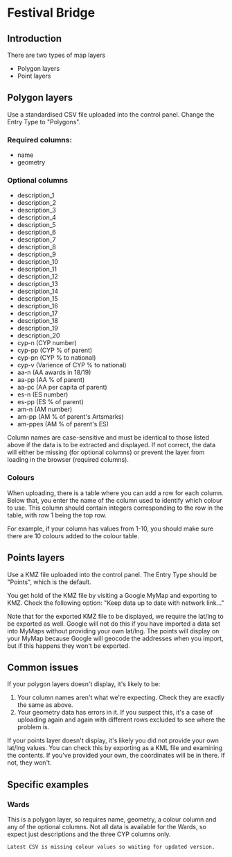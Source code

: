 # Festival Bridge

## Introduction
There are two types of map layers
- Polygon layers
- Point layers

## Polygon layers
Use a standardised CSV file uploaded into the control panel. Change the Entry Type to "Polygons".

### Required columns:
- name
- geometry

### Optional columns
- description_1
- description_2
- description_3
- description_4
- description_5
- description_6
- description_7
- description_8
- description_9
- description_10
- description_11
- description_12
- description_13
- description_14
- description_15
- description_16
- description_17
- description_18
- description_19
- description_20
- cyp-n (CYP number)
- cyp-pp (CYP % of parent)
- cyp-pn (CYP % to national)
- cyp-v (Varience of CYP % to national)
- aa-n (AA awards in 18/19)
- aa-pp (AA % of parent)
- aa-pc (AA per capita of parent)
- es-n (ES number)
- es-pp (ES % of parent)
- am-n (AM number)
- am-pp (AM % of parent's Artsmarks)
- am-ppes (AM % of parent's ES)

Column names are case-sensitive and must be identical to those listed above if the data is to be extracted and displayed. If not correct, the data will either be missing (for optional columns) or prevent the layer from loading in the browser (required columns).

### Colours
When uploading, there is a table where you can add a row for each column. Below that, you enter the name of the column used to identify which colour to use. This column should contain integers corresponding to the row in the table, with row 1 being the top row.

For example, if your column has values from 1-10, you should make sure there are 10 colours added to the colour table.

## Points layers
Use a KMZ file uploaded into the control panel. The Entry Type should be "Points", which is the default.

You get hold of the KMZ file by visiting a Google MyMap and exporting to KMZ. Check the following option: "Keep data up to date with network link..."

Note that for the exported KMZ file to be displayed, we require the lat/lng to be exported as well. Google will not do this if you have imported a data set into MyMaps without providing your own lat/lng. The points will display on your MyMap because Google will geocode the addresses when you import, but if this happens they won't be exported.

## Common issues
If your polygon layers doesn't display, it's likely to be:
1. Your column names aren't what we're expecting. Check they are exactly the same as above.
2. Your geometry data has errors in it. If you suspect this, it's a case of uploading again and again with different rows excluded to see where the problem is.

If your points layer doesn't display, it's likely you did not provide your own lat/lng values. You can check this by exporting as a KML file and examining the contents. If you've provided your own, the coordinates will be in there. If not, they won't.

## Specific examples
### Wards
This is a polygon layer, so requires name, geometry, a colour column and any of the optional columns. Not all data is available for the Wards, so expect just descriptions and the three CYP columns only.

```Latest CSV is missing colour values so waiting for updated version.```